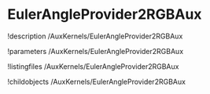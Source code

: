 <!-- MOOSE Documentation Stub: Remove this when content is added. -->

# EulerAngleProvider2RGBAux
!description /AuxKernels/EulerAngleProvider2RGBAux

!parameters /AuxKernels/EulerAngleProvider2RGBAux

!listingfiles /AuxKernels/EulerAngleProvider2RGBAux

!childobjects /AuxKernels/EulerAngleProvider2RGBAux
